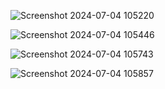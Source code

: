 
![Screenshot 2024-07-04 105220](https://github.com/Arunabhagit/Speech-Emotion-Recognition/assets/149260480/0da8f94e-1d06-4204-aa7d-0f77f51d3e74)

![Screenshot 2024-07-04 105446](https://github.com/Arunabhagit/Speech-Emotion-Recognition/assets/149260480/aee45059-3dea-4d25-8cc9-40ee8be8896b)

![Screenshot 2024-07-04 105743](https://github.com/Arunabhagit/Speech-Emotion-Recognition/assets/149260480/0f614a2a-2967-4545-853a-97366eca86f8)

![Screenshot 2024-07-04 105857](https://github.com/Arunabhagit/Speech-Emotion-Recognition/assets/149260480/b8cf6178-b782-442b-8401-470307594c6d)
